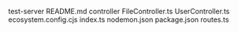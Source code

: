 test-server
README.md
controller
FileController.ts
UserController.ts
ecosystem.config.cjs
index.ts
nodemon.json
package.json
routes.ts